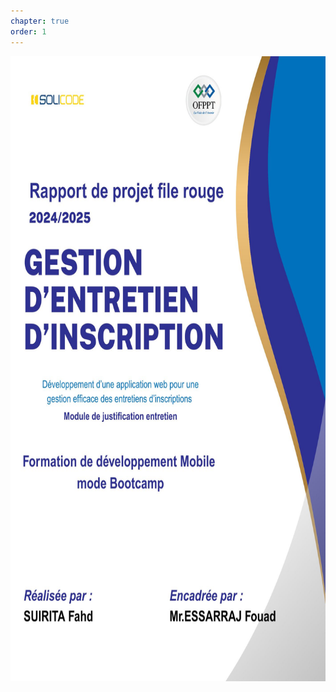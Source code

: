 ```yaml
---
chapter: true
order: 1
---
```


<img src="../assets/img/Page_de_gard.jpg" alt="Carte d’empathie" style="height: 1000px;">
